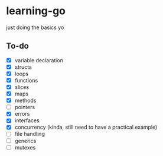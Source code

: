 # learning-go
just doing the basics yo

## To-do
- [x] variable declaration
- [x] structs
- [x] loops
- [x] functions
- [x] slices
- [x] maps
- [x] methods
- [ ] pointers
- [x] errors
- [x] interfaces
- [x] concurrency (kinda, still need to have a practical example)
- [ ] file handling
- [ ] generics
- [ ] mutexes